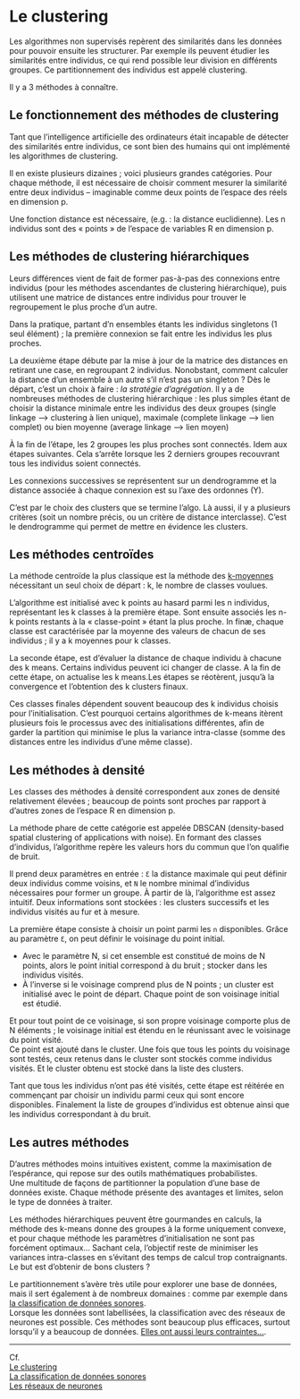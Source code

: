 # **Le clustering**
Les algorithmes non supervisés repèrent des similarités dans les données pour pouvoir ensuite les structurer. Par exemple ils peuvent étudier les similarités entre individus, ce qui rend possible leur division en différents groupes. Ce partitionnement des individus est appelé clustering.

Il y a 3 méthodes à connaître.
## **Le fonctionnement des méthodes de clustering**
Tant que l’intelligence artificielle des ordinateurs était incapable de détecter des similarités entre individus, ce sont bien des humains qui ont implémenté les algorithmes de clustering.

Il en existe plusieurs dizaines ; voici plusieurs grandes catégories.
Pour chaque méthode, il est nécessaire de choisir comment mesurer la similarité entre deux individus – imaginable comme deux points de l’espace des réels en dimension p.

Une fonction distance est nécessaire, (e.g. : la distance euclidienne). Les n individus sont des « points » de l’espace de variables R en dimension p.
## **Les méthodes de clustering hiérarchiques**
Leurs différences vient de fait de former pas-à-pas des connexions entre individus (pour les méthodes ascendantes de clustering hiérarchique), puis utilisent une matrice de distances entre individus pour trouver le regroupement le plus proche d’un autre.

Dans la pratique, partant d’n ensembles étants les individus singletons (1 seul élément) ; la première connexion se fait entre les individus les plus proches.

La deuxième étape débute par la mise à jour de la matrice des distances en retirant une case, en regroupant 2 individus. Nonobstant, comment calculer la distance d’un ensemble à un autre s’il n’est pas un singleton ? Dès le départ, c’est un choix à faire : _la stratégie d’agrégation_. Il y a de nombreuses méthodes de clustering hiérarchique : les plus simples étant de choisir la distance minimale entre les individus des deux groupes (single linkage ⟶ clustering à lien unique), maximale (complete linkage ⟶ lien complet) ou bien moyenne (average linkage ⟶ lien moyen)

À la fin de l’étape, les 2 groupes les plus proches sont connectés. Idem aux étapes suivantes. Cela s’arrête lorsque les 2 derniers groupes recouvrant tous les individus soient connectés.

Les connexions successives se représentent sur un dendrogramme et la distance associée à chaque connexion est su l’axe des ordonnes (Y).

C’est par le choix des clusters que se termine l’algo. Là aussi, il y a plusieurs critères (soit un nombre précis, ou un critère de distance interclasse). C’est le dendrogramme qui permet de mettre en évidence les clusters.
## **Les méthodes centroïdes**
La méthode centroïde la plus classique est la méthode des [k-moyennes](https://www.intelligence-artificielle-school.com/ecole/technologies/k-means-algorithme/) nécessitant un seul choix de départ : k, le nombre de classes voulues.

L’algorithme est initialisé avec k points au hasard parmi les n individus, représentant les k classes à la première étape. Sont ensuite associés les n-k points restants à la « classe-point » étant la plus proche. In finæ, chaque classe est caractérisée par la moyenne des valeurs de chacun de ses individus ; il y a k moyennes pour k classes.

La seconde étape, est d’évaluer la distance de chaque individu à chacune des k means. Certains individus peuvent ici changer de classe. A la fin de cette étape, on actualise les k means.Les étapes se réotèrent, jusqu’à la convergence et l’obtention des k clusters finaux.

Ces classes finales dépendent souvent beaucoup des k individus choisis pour l’initialisation. C’est pourquoi certains algorithmes de k-means itèrent plusieurs fois le processus avec des initialisations différentes, afin de garder la partition qui minimise le plus la variance intra-classe (somme des distances entre les individus d’une même classe).
## **Les méthodes à densité**
Les classes des méthodes à densité correspondent aux zones de densité relativement élevées ; beaucoup de points sont proches par rapport à d’autres zones de l’espace R en dimension p.

La méthode phare de cette catégorie est appelée DBSCAN (density-based spatial clustering of applications with noise). En formant des classes d’individus, l’algorithme repère les valeurs hors du commun que l’on qualifie de bruit.

Il prend deux paramètres en entrée : `Ɛ` la distance maximale qui peut définir deux individus comme voisins, et `N` le nombre minimal d’individus nécessaires pour former un groupe. À partir de là, l’algorithme est assez intuitif. Deux informations sont stockées : les clusters successifs et les individus visités au fur et à mesure.

La première étape consiste à choisir un point parmi les `n` disponibles. Grâce au paramètre `Ɛ`, on peut définir le voisinage du point initial.
* Avec le paramètre N, si cet ensemble est constitué de moins de N points, alors le point initial correspond à du bruit ; stocker dans les individus visités.
* À l’inverse si le voisinage comprend plus de N points ; un cluster est initialisé avec le point de départ. Chaque point de son voisinage initial est étudié.

Et pour tout point de ce voisinage, si son propre voisinage comporte plus de N éléments ; le voisinage initial est étendu en le réunissant avec le voisinage du point visité.  
Ce point est ajouté dans le cluster. Une fois que tous les points du voisinage sont testés, ceux retenus dans le cluster sont stockés comme individus visités. Et le cluster obtenu est stocké dans la liste des clusters.

Tant que tous les individus n’ont pas été visités, cette étape est réitérée en commençant par choisir un individu parmi ceux qui sont encore disponibles. Finalement la liste de groupes d’individus est obtenue ainsi que les individus correspondant à du bruit.
## **Les autres méthodes**
D’autres méthodes moins intuitives existent, comme la maximisation de l’espérance, qui repose sur des outils mathématiques probabilistes.  
Une multitude de façons de partitionner la population d’une base de données existe. Chaque méthode présente des avantages et limites, selon le type de données à traiter.

Les méthodes hiérarchiques peuvent être gourmandes en calculs, la méthode des k-means donne des groupes à la forme uniquement convexe, et pour chaque méthode les paramètres d’initialisation ne sont pas forcément optimaux… Sachant cela, l’objectif reste de minimiser les variances intra-classes en s’évitant des temps de calcul trop contraignants.  
Le but est d’obtenir de bons clusters ?

Le partitionnement s’avère très utile pour explorer une base de données, mais il sert également à de nombreux domaines : comme par exemple dans [la classification de données sonores](https://larevueia.fr/approche-mathematique-pour-le-traitement-et-le-clustering-des-donnees-sonores).  
Lorsque les données sont labellisées, la classification avec des réseaux de neurones est possible. Ces méthodes sont beaucoup plus efficaces, surtout lorsqu’il y a beaucoup de données. [Elles ont aussi leurs contraintes…](https://larevueia.fr/comprendre-les-réseaux-de-neurones/).

___
Cf.  
[Le clustering](https://larevueia.fr/clustering-les-3-methodes-a-connaitre/)  
[La classification de données sonores](https://larevueia.fr/approche-mathematique-pour-le-traitement-et-le-clustering-des-donnees-sonores)  
[Les réseaux de neurones](https://larevueia.fr/comprendre-les-réseaux-de-neurones/)